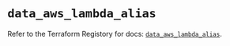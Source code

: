 # `data_aws_lambda_alias`

Refer to the Terraform Registory for docs: [`data_aws_lambda_alias`](https://www.terraform.io/docs/providers/aws/d/lambda_alias).
